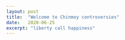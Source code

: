 ```yaml
---
layout: post
title:  "Welcome to Chinmoy controversies"
date:   2020-06-25
excerpt: "liberty call happiness"
---
```

